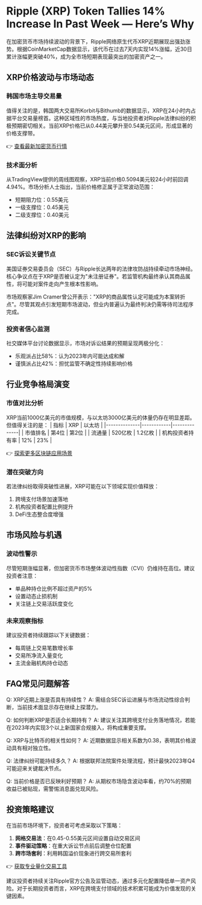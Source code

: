 # Ripple (XRP) Token Tallies 14% Increase In Past Week — Here’s Why

在加密货币市场持续波动的背景下，Ripple网络原生代币XRP近期展现出强劲涨势。根据CoinMarketCap数据显示，该代币在过去7天内实现14%涨幅，近30日累计涨幅更突破40%，成为全市场短期表现最突出的加密资产之一。

## XRP价格波动与市场动态

### 韩国市场主导交易量
值得关注的是，韩国两大交易所Korbit与Bithumb的数据显示，XRP在24小时内占据平台交易量榜首。这种区域性的市场热度，与当地投资者对Ripple法律纠纷的积极预期密切相关。当前XRP价格已从0.44美元攀升至0.54美元区间，形成显著的价格支撑带。

👉 [查看最新加密货币行情](https://bit.ly/okx_welcome)

### 技术面分析
从TradingView提供的周线图观察，XRP当前价格0.5094美元较24小时前回调4.94%。市场分析人士指出，当前价格修正属于正常波动范围：
- 短期阻力位：0.55美元
- 一级支撑位：0.45美元
- 二级支撑位：0.40美元

## 法律纠纷对XRP的影响

### SEC诉讼关键节点
美国证券交易委员会（SEC）与Ripple长达两年的法律攻防战持续牵动市场神经。核心争议点在于XRP是否被认定为"未注册证券"。若监管机构最终承认其商品属性，将可能对案件走向产生根本性影响。

市场观察家Jim Cramer曾公开表示："XRP的商品属性认定可能成为本案转折点"。尽管其观点引发短期市场波动，但业内普遍认为最终判决仍需等待司法程序完成。

### 投资者信心监测
社交媒体平台讨论数据显示，市场对诉讼结果的预期呈现两极分化：
- 乐观派占比58%：认为2023年内可能达成和解
- 谨慎派占比42%：担忧监管不确定性持续影响价格

## 行业竞争格局演变

### 市值对比分析
XRP当前1000亿美元的市值规模，与以太坊3000亿美元的体量仍存在明显差距。但值得关注的是：
| 指标         | XRP        | 以太坊       |
|--------------|------------|--------------|
| 市值排名     | 第4位      | 第2位        |
| 流通量       | 520亿枚    | 1.2亿枚      |
| 机构投资者持有率 | 12%       | 23%          |

👉 [探索更多区块链应用场景](https://bit.ly/okx_welcome)

### 潜在突破方向
若法律纠纷取得突破性进展，XRP可能在以下领域实现价值释放：
1. 跨境支付场景加速落地
2. 机构投资者配置比例提升
3. DeFi生态整合度增强

## 市场风险与机遇

### 波动性警示
尽管短期涨幅显著，但加密货币市场整体波动性指数（CVI）仍维持在高位。建议投资者注意：
- 单品种持仓比例不超过资产的5%
- 设置动态止损机制
- 关注链上交易活跃度变化

### 未来观察指标
建议投资者持续跟踪以下关键数据：
- 每周链上交易笔数增长率
- 交易所净流入量变化
- 主流金融机构持仓动态

## FAQ常见问题解答

Q: XRP近期上涨是否具有持续性？
A: 需结合SEC诉讼进展与市场流动性综合判断，当前技术面显示存在继续上探潜力。

Q: 如何判断XRP是否适合长期持有？
A: 建议关注其跨境支付业务落地情况，若能在2023年内实现3个以上新国家合规接入，将构成重要支撑。

Q: XRP与比特币的相关性如何？
A: 近期数据显示相关系数为0.38，表明其价格波动具有相对独立性。

Q: 法律纠纷可能持续多久？
A: 根据联邦法院案件处理流程，预计最快2023年Q4可能迎来关键裁决节点。

Q: 当前价格是否已反映利好预期？
A: 从期权市场隐含波动率看，约70%的预期收益已被贴现，需警惕消息面兑现风险。

## 投资策略建议

在当前市场环境下，投资者可考虑采取以下策略：
1. **网格交易法**：在0.45-0.55美元区间设置自动交易区间
2. **事件驱动策略**：在重大诉讼节点前后调整仓位配置
3. **跨市场套利**：利用韩国溢价现象进行跨交易所套利

👉 [获取专业量化交易工具](https://bit.ly/okx_welcome)

建议投资者持续关注Ripple官方公告及监管动态，通过多元化配置降低单一资产风险。对于长期投资者而言，XRP在跨境支付领域的技术积累可能成为价值发现的关键因素。